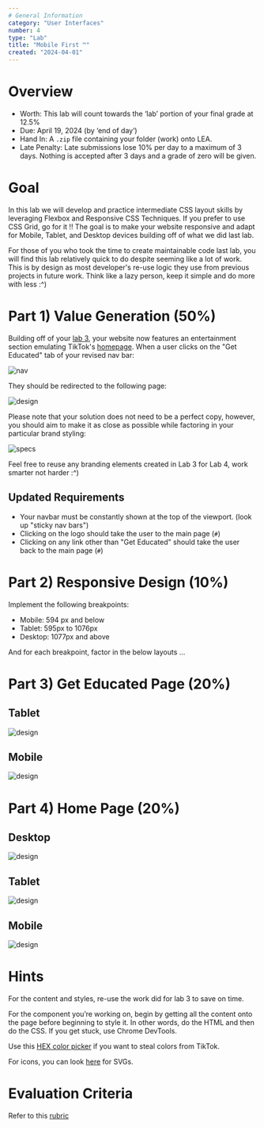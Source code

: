```yaml
---
# General Information
category: "User Interfaces"
number: 4
type: "Lab"
title: "Mobile First ™"
created: "2024-04-01"
---
```


# Overview

- Worth: This lab will count towards the ‘lab’ portion of your final grade at 12.5%
- Due: April 19, 2024 (by ‘end of day’)
- Hand In: A `.zip` file containing your folder (work) onto LEA.
- Late Penalty: Late submissions lose 10% per day to a maximum of 3 days. Nothing is accepted after 3 days and a grade of zero will be given.

# Goal

In this lab we will develop and practice intermediate CSS layout skills by leveraging Flexbox and Responsive CSS Techniques. If you prefer to use CSS Grid, go for it !! The goal is to make your website responsive and adapt for Mobile, Tablet, and Desktop devices building off of what we did last lab.

For those of you who took the time to create maintainable code last lab, you will find this lab relatively quick to do despite seeming like a lot of work. This is by design as most developer's re-use logic they use from previous projects in future work. Think like a lazy person, keep it simple and do more with less :^)

# Part 1) Value Generation (50%)

Building off of your [lab 3](./notes/lab-3-user-interfaces), your website now features an entertainment section emulating TikTok's [homepage](www.tiktok.com/en/). When a user clicks on the "Get Educated" tab of your revised nav bar:

![nav](/assets/notes/W24-user-interfaces/labs/04/New-Nav.png)

They should be redirected to the following page:

![design](/assets/notes/W24-user-interfaces/labs/04/DESKTOP-TikTok.png)

Please note that your solution does not need to be a perfect copy, however, you should aim to make it as close as possible while factoring in your particular brand styling:

![specs](/assets/notes/W24-user-interfaces/labs/03/lab3-specs.png)

Feel free to reuse any branding elements created in Lab 3 for Lab 4, work smarter not harder :^)

## Updated Requirements

- Your navbar must be constantly shown at the top of the viewport. (look up "sticky nav bars")
- Clicking on the logo should take the user to the main page (`#`)
- Clicking on any link other than "Get Educated" should take the user back to the main page (`#`)

# Part 2) Responsive Design (10%)

Implement the following breakpoints:

- Mobile: 594 px and below
- Tablet: 595px to 1076px
- Desktop: 1077px and above

And for each breakpoint, factor in the below layouts ...

# Part 3) Get Educated Page (20%)

## Tablet

![design](/assets/notes/W24-user-interfaces/labs/04/TABLET-TikTok.png)

## Mobile

![design](/assets/notes/W24-user-interfaces/labs/04/MOBILE-TikTok.png)

# Part 4) Home Page (20%)

## Desktop

![design](/assets/notes/W24-user-interfaces/labs/04/DESKTOP-home.png)

## Tablet

![design](/assets/notes/W24-user-interfaces/labs/04/TABLET-home.png)

## Mobile

![design](/assets/notes/W24-user-interfaces/labs/04/MOBILE-home.png)

# Hints

For the content and styles, re-use the work did for lab 3 to save on time.

For the component you’re working on, begin by getting all the content onto the page before beginning to style it. In other words, do the HTML and then do the CSS. If you get stuck, use Chrome DevTools.

Use this [HEX color picker](https://imagecolorpicker.com/en) if you want to steal colors from TikTok.

For icons, you can look [here](https://www.svgrepo.com/svg/488230/home-3) for SVGs.

# Evaluation Criteria

Refer to this [rubric](./01-rubric)
